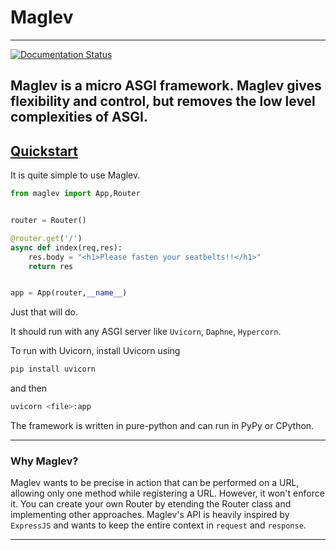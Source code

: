 # Maglev

-------------------------

[![Documentation Status](https://readthedocs.org/projects/maglev/badge/?version=latest)](https://maglev.readthedocs.io/en/latest/?badge=latest)


Maglev is a micro ASGI framework. 
Maglev gives flexibility and control, but removes the low level complexities of ASGI.
-------------------------

## [Quickstart](#Quickstart)



It is quite simple to use Maglev.

```py
from maglev import App,Router


router = Router()

@router.get('/')
async def index(req,res):
	res.body = "<h1>Please fasten your seatbelts!!</h1>"
	return res


app = App(router,__name__)
```

Just that will do.

It should run with any ASGI server like ``Uvicorn``, ``Daphne``, ``Hypercorn``.

To run with Uvicorn, install Uvicorn using 
```bash
pip install uvicorn
```
and then
```bash
uvicorn <file>:app
```

The framework is written in pure-python and can run in PyPy or CPython.

----

### Why Maglev?

Maglev wants to be precise in action that can be performed on a URL, allowing only one method while registering a URL.
However, it won't enforce it. You can create your own Router by etending the Router class and implementing other approaches.
Maglev's API is heavily inspired by `ExpressJS` and wants to keep the entire context in `request` and `response`.

------
